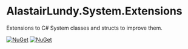 # AlastairLundy.System.Extensions

Extensions to C# System classes and structs to improve them.


[![NuGet](https://img.shields.io/nuget/v/AlastairLundy.Extensions.System.svg)](https://www.nuget.org/packages/AlastairLundy.Extensions.System/) 
[![NuGet](https://img.shields.io/nuget/dt/AlastairLundy.Extensions.System.svg)](https://www.nuget.org/packages/AlastairLundy.Extensions.System/)
